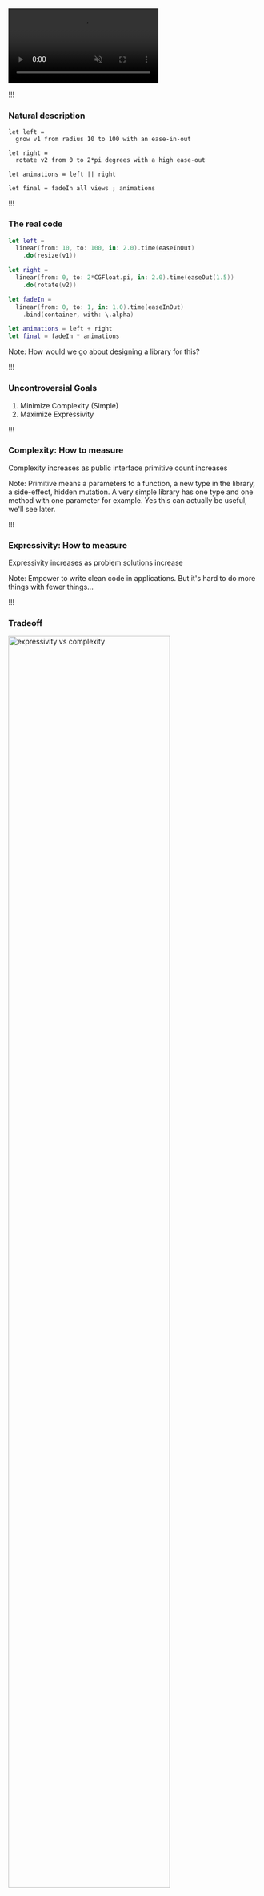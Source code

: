 
<div class="vidcode">
  <video playsinline autoplay muted loop>
    <source src="vids/title.mp4" type="video/mp4">
  </video>
</div>


!!!

### Natural description

```ideal
let left =
  grow v1 from radius 10 to 100 with an ease-in-out
```

```ideal
let right =
  rotate v2 from 0 to 2*pi degrees with a high ease-out
```
<!-- .element: class="fragment" data-fragment-index="1" -->

```ideal
let animations = left || right
```
<!-- .element: class="fragment" data-fragment-index="2" -->

```ideal
let final = fadeIn all views ; animations
```
<!-- .element: class="fragment" data-fragment-index="3" -->

!!!

### The real code

```swift
let left =
  linear(from: 10, to: 100, in: 2.0).time(easeInOut)
    .do(resize(v1))
```

```swift
let right =
  linear(from: 0, to: 2*CGFloat.pi, in: 2.0).time(easeOut(1.5))
    .do(rotate(v2))
```
<!-- .element: class="fragment" data-fragment-index="1" -->

```swift
let fadeIn =
  linear(from: 0, to: 1, in: 1.0).time(easeInOut)
    .bind(container, with: \.alpha)
```
<!-- .element: class="fragment" data-fragment-index="2" -->

```swift
let animations = left + right
let final = fadeIn * animations
```
<!-- .element: class="fragment" data-fragment-index="3" -->

Note: How would we go about designing a library for this?

!!!

### Uncontroversial Goals

1. Minimize Complexity (Simple)
2. Maximize Expressivity

!!!

### Complexity: How to measure

Complexity increases as public interface primitive count increases

Note: Primitive means a parameters to a function, a new type in the library, a side-effect, hidden mutation. A very simple library has one type and one method with one parameter for example. Yes this can actually be useful, we'll see later.

!!!

### Expressivity: How to measure

Expressivity increases as problem solutions increase

Note: Empower to write clean code in applications. But it's hard to do more things with fewer things...

!!!

### Tradeoff

<img alt="expressivity vs complexity" src="img/graph.png" width="80%" height="80%"/>

> created with https://jakevdp.github.io/blog/2012/10/07/xkcd-style-plots-in-matplotlib/

Note: Tradeoff, we want to impact simplicity very trivially and extremely raise expressivity. ; now before we start designing this animation library...

!!!

### Looking at other approaches

![woman glasses](img/woman-glasses.jpg)

> https://www.goodfreephotos.com/albums/people/woman-with-glasses-looking-at-screen.jpg

!!!

### iOS UIView animations

```swift
UIView.animate(withDuration: /* ... */, animate: () -> {
```

```swift
  /* parallel */
  self.button.color = blue
  self.x = 4
```
<!-- .element: class="fragment" data-fragment-index="1" -->

```swift
} {
  /* sequence */
  UIView.animate(withDuration: /* .. */, animate: () -> {
    ...
  }
}
```
<!-- .element: class="fragment" data-fragment-index="2" -->

Note: simple on the surface, but relies too heavily on effects and requires callbacks that don't compose easily for sequencing, hard to choreograph, there is hidden complexity as this function is overloaded like crazy to get all the expressive power you'd want (easing curves etc)

!!!

### Android Animations

<div class="vidcode">
  <video playsinline autoplay muted loop>
    <source src="vids/android_animation.mp4" type="video/mp4">
  </video>
</div>

Note: Has a solution for choreographing animations explicitly in a non-effectful way, but is *very complicated*. Adjusting duration / easing curves are effectful.

!!!

### Composable APIs: Expressive and Simple

Necessary and sufficient

Note: In other words, a way to increase expressiveness without harming simplicity as much

!!!

### Composable Animations

![lego composable](img/lego.jpg)

> https://pixabay.com/en/lego-building-blocks-colorful-2285065/

Note: Composable animations let us describe primitives once and then re-use them like lego bricks to make complex reusable layer two primitives.....

!!!

### Okay we want composition... how can we find it in animations

![thinking face](img/thinking-face2.jpg)

> http://maxpixel.freegreatpicture.com/Face-Female-Girl-Looking-Adult-Isolated-Cute-15814

!!!

### Sequencing animations

<div class="vidcode">
  <video playsinline autoplay muted loop>
    <source src="vids/grow-then-fade.mp4" type="video/mp4">
  </video>
  ```
  grow ; fadeout
  ```
</div>

!!!

### Simultaneous animations

<div class="vidcode">
  <video playsinline autoplay muted loop>
    <source src="vids/fade-grow-parallel.mp4" type="video/mp4">
  </video>
  ```
  grow || fadeout
  ```
</div>

!!!

### Changing time

![ease in out](img/ease-in-out.svg)

> https://upload.wikimedia.org/wikipedia/commons/8/88/CSS3_Ease-in-out_timing_function_curve.svg

!!!

### What do we do now?

![thinking face](img/thinking-face2.jpg)

> http://maxpixel.freegreatpicture.com/Face-Female-Girl-Looking-Adult-Isolated-Cute-15814


Note: You could stop here, and build out a library, if you use purity, you'll already create something better than the other things out there. But we can do better...

!!!

### Math!

<img alt="math" src="img/math.svg" width="80%" height="80%"/>

> https://upload.wikimedia.org/wikipedia/commons/b/b8/Lots_of_math_symbols_and_numbers.svg


Note: But there's a secret, we can do more thinking up-front; look to mathematics

!!!

### Category Theory?

<img alt="chaos" src="img/chaos2.jpg" width="75%" height="75%"/>

> https://pixabay.com/p-724096

Note: Category Theory is the obvious place, but I think category theory is hard to comprehend and express in certain languges. There is something more primitive, easier to understand, and possible to instantiate in "every-day" modern languages (like swift) not just Haskell/Scala

!!!

<!-- .slide: data-background="#2aa198" -->
<!-- .slide: data-state="terminal" -->

# Abstract-algebra-driven Design

## Animation in Swift as Semirings

By <a href="http://bkase.com">Brandon Kase</a> / <a href="http://twitter.com/bkase_">@bkase_</a>

!!!

### Binary Operation

```swift
func ;(lhs: A, rhs: A) -> A {
  // implement this for some A
}

// Usage: `x ; y ; z`
```

Note: So general

!!!

### Sequence Animations

<div class="vidcode">
  <video playsinline autoplay muted loop>
    <source src="vids/grow-then-fade.mp4" type="video/mp4">
  </video>
  ```
  grow ; fadeout
  ```
</div>

Note: So general ... We give it meaning using laws

!!!

### Using Laws!

<img alt="law" src="img/law.jpg" width="80%" height="80%"/>

> https://upload.wikimedia.org/wikipedia/commons/b/b7/Law3.jpg

!!!

### Laws?

A law is an _equivalence_ between two programs<br> that should _always be true_

Note: I will show you how laws are the secret that gives us the guide-rails to build an expressive interface without losing simplicity

!!!

## Law 1: Associativity

!!!

### Review from high-school: Associativity

```
(x + y) + z = x + (y + z)
// ex: (1 + 2) + 3 = 1 + (2 + 3)
```

Note: These are equivalent for any x,y,z for integer addition

!!!

### Associativity

```
(x ; y) ; z = x ; (y ; z)
```

Note: On our closed binary operation, we can reason about associativity with this: any x,y,z under some type with the operation `<>`)

!!!

### Associativity

```
/// Law: (x ; y) ; z = x ; (y ; z) (associativity)
protocol Semigroup {
  static func ;(lhs: Self, rhs: Self) -> Self
}
```

!!!

### Sequencing Animations

<div class="vidcode">
  <video playsinline autoplay muted loop>
    <source src="vids/grow-red-fade.mp4" type="video/mp4">
  </video>
  ```
  (grow ; red) ; fade = grow ; (red ; fade)
  ```
</div>

!!!

### Associativity power: Freedom to chunk work

```swift
let moveAndFade = translate ; fade
let all = moveAndFade ; appear
// or
let all = translate ; fade ; appear
```

Note: It's up to the consumers of the API. They get more expressive power!

!!!

### Associativity power: Paralellization is safe

```swift
// work I need to do: x ; y ; z ; w
let a = x ; y // on thread1
let b = z ; w // on thread2
return a ; b
```

Note: Not so important in the animation domain, but very useful for other domains

!!!

## Law 2: Left-right identity

!!!

### Identity

```
empty + x = x
x + empty = x
// ex: 0 + 1 = 1
// ex: 1 + 0 = 1
```

Note: Some element that when combined on the left or right is the same

!!!

### Identity power: Capture conditional effects

```swift
let maybeFadeout = didUserWin ? fadeOut : empty
```

Note: Again this is up to the client to decide if the inlining will make the code cleaner at the client's callsite. More expressive power!

!!!

## Idenity + Semigroup = Monoid

```swift
/// Law: empty ; x = x ; empty = x (identity)
/// and is a Semigroup
/// (x ; y) ; z = x ; (y ; z) (associativity)
protocol Monoid: Semigroup {
  static var empty: Self { get }
}
```

Note: Just extending semigroup with the identity constant

!!!

### Sequence Animations Monoid

<div class="vidcode">
  <video playsinline autoplay muted loop>
    <source src="vids/grow-seq-identity.mp4" type="video/mp4">
  </video>
  ```
  grow ; empty = empty ; grow = grow
  ```
</div>

Note: This is a little tougher, but if we think really carefully, we can make sure to include some notion of duration in our animation primitive

!!!

### Law 3: Annihilation

!!!

### Annihilation

```
x * 0 = 0
0 * x = 0
// ex: 0 * 1 = 0
// ex: 1 * 0 = 0
```

Note: Annihilation erases information

!!!

### Sequencing Animations with Cancel

```swift
.cancelled ; transparent = .cancelled
```

Note: Once you cancel, it's a no-op over sequence

!!!

## Law 4: Commutativity

!!!

### Commutativity

```swift
x + y = y + x
```

!!!

### Commutative Monoid

```swift
/// Law: x ; y = y ; x (commutativity)
/// and the Monoid laws:
/// empty ; x = x ; empty = x (identity)
/// (x ; y) ; z = x ; (y ; z) (asociativity)
protocol CommutativeMonoid: Monoid {}
```

!!!

### Sequencing animations NOT a commutative monoid

<div class="vidcode">
  <video playsinline autoplay muted loop>
    <source src="vids/fade-then-grow.mp4" type="video/mp4">
  </video>
  ```
  fade ; grow != grow ; fade
  ```
</div>


!!!

### Parallel composition?

<div class="vidcode">
  <video playsinline autoplay muted loop>
    <source src="vids/fade-grow-parallel.mp4" type="video/mp4">
  </video>
  ```
  fade || grow = grow || fade
  ```
</div>

Note: This IS commutative, but is it also a monoid?

!!!

### Parallel composition -- semigroup

<div class="vidcode">
  <video playsinline autoplay muted loop>
    <source src="vids/grow-red-fade-par.mp4" type="video/mp4">
  </video>
  ```
  grow || (red || fade) = (grow || red) || fade
  ```
</div>

Note: It's a semigroup

!!!

### Parallel composition -- monoid?

<div class="vidcode">
  <video playsinline autoplay muted loop>
    <source src="vids/grow-par-identity.mp4" type="video/mp4">
  </video>
  ```
  grow || .cancelled = grow || .cancelled = grow
  ```
</div>

Note: What's the identity?

!!!

### Parallel Composition Commutative Monoid

<img alt="party popper" src="img/party-popper.svg" width="50%" height="50%"/>

> https://upload.wikimedia.org/wikipedia/commons/3/31/Emojione_1F389.svg

Note: Thus parallel composition does form a commutative monoid

!!!

### More laws

<img alt="hammer" src="img/hammer.jpg" width="80%" height="80%"/>

> https://pixabay.com/en/hammer-books-law-court-lawyer-719066/


Note: There are more common laws for a single operation but let's skip that for now ; such as idempotence

!!!

### Consider how sequence interacts with parallel

!!!

### Law 4: Distributivity

!!!

### Distributivity

```
// left
x * (y + z) = x*y + x*z
// right
(y + z) * x = y*x + z*x

// ex: 2 * (3 + 1) = 2*3 + 2*1 = 8
// ex: (3 + 1) * 2 = 3*2 + 1*2 = 8
```

!!!

### Distributivity Power

```
// reduce work!
x*y + x*z = x*(y + z)
// 3 operations vs 2 operations
```

!!!

### Sequence distributes over parallel

<div class="vidcode">
  <video playsinline autoplay muted loop>
    <source src="vids/right-distributive.mp4" type="video/mp4">
  </video>
  ```
  grow ; (red || fade) = (grow ; red) || (grow ; fade)
  ```
</div>

!!!

### Sequence distributes over parallel

<div class="vidcode">
  <video playsinline autoplay muted loop>
    <source src="vids/left-distributive.mp4" type="video/mp4">
  </video>
  ```
  (grow || red) ; fade = (grow ; fade) || (red ; fade)
  ```
</div>

!!!

### Semiring

```swift
// || forms a commutative monoid (empty = 0)
// ; forms a monoid (empty = 1)
// ; distributes over || (left and right)
// 0; annihalates (0 ; x = x ; 0 = 0)
protocol Semiring {
  func ||(lhs: Self, rhs: Self) -> Self
  func ;(lhs: Self, rhs: Self) -> Self
  var zero: Self { get }
  var one: Self { get }
}
```

!!!

### Animations are semirings!

!!!

### Finally, we can think about implementing

![thinking face](img/thinking-face2.jpg)

> http://maxpixel.freegreatpicture.com/Face-Female-Girl-Looking-Adult-Isolated-Cute-15814

Note: Now we have our abstract model in our head. We know how we want it to behave. Now we can start implementing it.

!!!

### Creativity with guide-rails

Note: I sat down with very smart people and we played around with different representations for a bit until we found one that works

!!!

### What is an animation

A value changing over time

!!!

### Animation at a high-level

```swift
/*
Animation :=
  | Value changing over time AND a non-zero duration
  | A cancelled animation (additive identity)
  | A trivial animation with no duration (multiplicative identity)
*/
```

Note: Remember, we need to keep the duration to get all our laws to work

!!!

### We use the algebra of datatypes and parametricity

```swift
public enum Animation<A> {
```

```swift
  case cancelled
```
<!-- .element: class="fragment" data-fragment-index="1" -->

```swift
  case trivial
```
<!-- .element: class="fragment" data-fragment-index="2" -->

```swift
  case runnable(
    duration: CFAbsoluteTime,
    value: (Progress) -> A)
}
```
<!-- .element: class="fragment" data-fragment-index="3" -->

!!!

### Identities

```swift
  /// A multiplicative identity
  public static var one: Animation {
    return .trivial
  }
```

```swift
  /// An additive identity
  public static var zero: Animation {
    return .cancelled
  }
```
<!-- .element: class="fragment" data-fragment-index="1" -->

!!!

### Sequence composition (mulitiplication)

```swift
static func ;(lhs: Animation, rhs: Animation) -> Animation {
```

```swift
   switch (lhs, rhs) {
   case (.cancelled, _),
          (_, .cancelled):
         return .cancelled
```
<!-- .element: class="fragment" data-fragment-index="1" -->

```swift
   case (.trivial, let x),
        (let x, .trivial):
       return x
   /* ... */
}
```
<!-- .element: class="fragment" data-fragment-index="2" -->

!!!

### Sequence composition (multiplication)

```swift
static func ;(lhs: Animation, rhs: Animation) -> Animation {
    switch (lhs, rhs) {
    /* ... */
    case (._runnable(let duration1, let value1),
      ._runnable(let duration2, let value2)):
```
<!-- .element: class="fragment" data-fragment-index="1" -->

```swift
        let sum = duration1 + duration2
        let ratio = duration1 / sum
```
<!-- .element: class="fragment" data-fragment-index="2" -->

```swift
        return Animation.runnable(duration: sum) { t in
```
<!-- .element: class="fragment" data-fragment-index="3" -->

```swift
            t <= ratio
                ? value1(t / ratio)
                : value2((t - ratio) / (1 - ratio))
        }
    }
}
```
<!-- .element: class="fragment" data-fragment-index="4" -->

!!!

### Parallel Composition

```swift
extension Animation where A: CommutativeSemigroup {
```

```swift
public static func ||(lhs: Animation, rhs: Animation) -> Animation {
```
<!-- .element: class="fragment" data-fragment-index="1" -->

```swift
   switch (lhs, rhs) {
   case (.cancelled, .trivial),
        (.trivial, .cancelled),
        (.trivial, .trivial):
       return .trivial
```
<!-- .element: class="fragment" data-fragment-index="2" -->

```swift
   case (.cancelled, .cancelled):
       return .cancelled
   /* ... */
   }
}
```
<!-- .element: class="fragment" data-fragment-index="3" -->

!!!

### Parallel Composition

```swift
public static func ||(lhs: Animation, rhs: Animation) -> Animation {
    /* ... */
    case (._runnable(let duration1, let value1),
    ._runnable(let duration2, let value2)):
```
<!-- .element: class="fragment" data-fragment-index="1" -->

```swift
        let newDuration = max(duration1, duration2)
```
<!-- .element: class="fragment" data-fragment-index="2" -->

```swift

        return .runnable(duration: newDuration) { t in
            let a1 = value1(min(1, t * newDuration / duration1))
            let a2 = value2(min(1, t * newDuration / duration2))
            return a1 + a2
        }
```
<!-- .element: class="fragment" data-fragment-index="3" -->

```swift
    case (_, ._runnable(let d, let v)),
         (._runnable(let d, let v), _):
        return .runnable(duration:d, value:v)
    }
}
```
<!-- .element: class="fragment" data-fragment-index="4" -->

Note: This is the almost part (the semigroup constraint on the A)

!!!

### Validate laws!

![verify laws](img/verification.png)

Note: You can use quickcheck for the this, here is a not proof, but something at least

!!!

### Extra bits

```swift
func map<B>(_ f: (A) -> B) -> Animation<B>

```

```swift
func zip<B>(_ other: Animation<B>) -> Animation<(A, B)>
```
<!-- .element: class="fragment" data-fragment-index="1" -->

Note: It turns out we do some category-theoretic composition as well, so we can animate As and Bs

!!!

### Layer2 primitives

```swift
public var reversed: Animation

```

```swift
public var looped: Animation

```
<!-- .element: class="fragment" data-fragment-index="1" -->

```swift
public func delayed(by delay: CFAbsoluteTime) -> Animation

```
<!-- .element: class="fragment" data-fragment-index="2" -->

```swift
public func linear(
    from a: CGFloat,
    to b: CGFloat,
    in duration: CFAbsoluteTime
) -> Animation<CGFloatAverage>
```
<!-- .element: class="fragment" data-fragment-index="3" -->

!!!

### Layer3 primitives

```swift
public static var fadeOut: Animation

```

```swift
public static var translate: Animation

```
<!-- .element: class="fragment" data-fragment-index="1" -->

```swift
public static var rotate: Animation

```
<!-- .element: class="fragment" data-fragment-index="2" -->

!!!

### API Consumers are empowered

<div class="vidcode">
  <video playsinline autoplay muted loop style="width:60%;">
    <source src="vids/actors.mp4" type="video/mp4">
  </video>
  ```
  scene = .times(/*...*/, .plus(/*...*/))
  ```
</div>

!!!

### Scene

```swift
struct Scene {
  let fragments : FreeSemiring<SceneFragment>
  let actors : [UIView]
}
```

```swift
struct SceneFragment {
  let name : String
  let animation : Animation<Unit>
}
```
<!-- .element: class="fragment" data-fragment-index="1" -->

Note: Mostly drawing logic using iOS UIViews, the actual timeline calculations is a 15line recursive function!

!!!

### Secret Sauce

```swift
func intervals(_ frags: FreeSemiring<SceneFragment>)
  -> [(String, Double, Double)]
```

!!!

### Scenes

<div class="vidcode">
  <video playsinline autoplay muted loop style="width:60%;">
    <source src="vids/actors.mp4" type="video/mp4">
  </video>
  ```
  scene = .times(/*...*/, .plus(/*...*/))
  ```
</div>

!!!

### Take-away

* <!-- .element: class="fragment" data-fragment-index="1" --> API design is about maximizing simplicity and expressivity
<!-- .element: class="fragment" data-fragment-index="1" -->
* <!-- .element: class="fragment" data-fragment-index="2" --> Composable APIs maximize these properties
<!-- .element: class="fragment" data-fragment-index="2" -->
* <!-- .element: class="fragment" data-fragment-index="3" --> We can find composition in animations
<!-- .element: class="fragment" data-fragment-index="3" -->
* <!-- .element: class="fragment" data-fragment-index="4" --> Don't stop at composition. More laws = More expressivity
<!-- .element: class="fragment" data-fragment-index="4" -->
* <!-- .element: class="fragment" data-fragment-index="5" --> These libraries empower API consumers to do amazing things!
<!-- .element: class="fragment" data-fragment-index="5" -->

!!!

<!-- .slide: data-background="#2aa198" -->
<!-- .slide: data-state="terminal" -->

# Thanks!

By <a href="http://bkase.com">Brandon Kase</a> / <a href="http://twitter.com/bkase_">@bkase_</a> 

Slide Deck: [https://is.gd/Qv7rC6](https://is.gd/Qv7rC6)

!!!

## Appendix

!!!

## The interval function

```swift
    private static func intervals(_ frags: FreeSemiring<SceneFragment>) -> [(String, Double, Double)] {

        func helper(_ a: FreeSemiring<SceneFragment>, _ currDuration: CFAbsoluteTime, _ build: [(String, CFAbsoluteTime, CFAbsoluteTime)]) -> [(String, CFAbsoluteTime, CFAbsoluteTime)] {
            switch a {
            case ._one: return build
            case ._zero: return []
            case .single(let a): return build + [(a.name, currDuration, currDuration+a.animation.duration)]
            case .plus(let l, let r):
                let lBuild = helper(l, currDuration, build)
                return helper(r, currDuration, lBuild)
            case .times(let l, let r):
                let lBuild = helper(l, currDuration, build)
                let next = longestTime(lBuild)
                return helper(r, currDuration+next, lBuild)
            }
        }

        return helper(frags, 0, [])
    }
```



